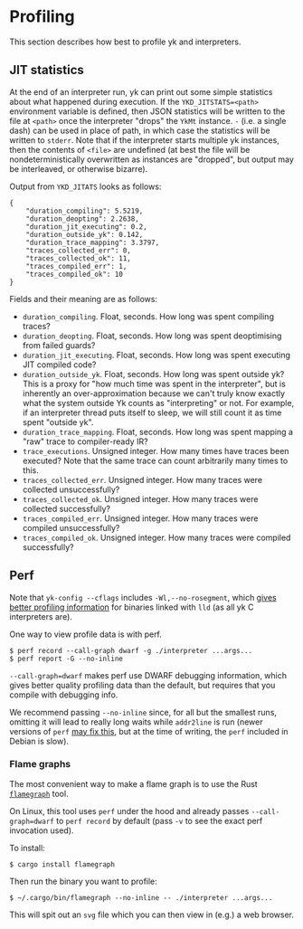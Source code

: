 # Profiling

This section describes how best to profile yk and interpreters.


## JIT statistics

At the end of an interpreter run, yk can print out some simple statistics about
what happened during execution. If the `YKD_JITSTATS=<path>` environment
variable is defined, then JSON statistics will be written to the file at
`<path>` once the interpreter "drops" the `YkMt` instance. `-` (i.e. a single
dash) can be used in place of path, in which case the statistics will be
written to `stderr`. Note that if the interpreter starts multiple yk instances,
then the contents of `<file>` are undefined (at best the file will be
nondeterministically overwritten as instances are "dropped", but output may
be interleaved, or otherwise bizarre).

Output from `YKD_JITATS` looks as follows:

```
{                                       
    "duration_compiling": 5.5219,                                               
    "duration_deopting": 2.2638,
    "duration_jit_executing": 0.2,
    "duration_outside_yk": 0.142,
    "duration_trace_mapping": 3.3797,                                           
    "traces_collected_err": 0,                                                  
    "traces_collected_ok": 11,                                                  
    "traces_compiled_err": 1,
    "traces_compiled_ok": 10                                                    
}
```

Fields and their meaning are as follows:

 * `duration_compiling`. Float, seconds. How long was spent compiling traces?
 * `duration_deopting`. Float, seconds. How long was spent deoptimising from
   failed guards?
 * `duration_jit_executing`. Float, seconds. How long was spent executing JIT
   compiled code?
 * `duration_outside_yk`. Float, seconds. How long was spent outside yk? This
   is a proxy for "how much time was spent in the interpreter", but is inherently
   an over-approximation because we can't truly know exactly what the system
   outside Yk counts as "interpreting" or not. For example, if an interpreter
   thread puts itself to sleep, we will still count it as time spent
   "outside yk".
 * `duration_trace_mapping`. Float, seconds. How long was spent mapping a "raw"
   trace to compiler-ready IR?
 * `trace_executions`. Unsigned integer. How many times have traces been
   executed? Note that the same trace can count arbitrarily many times to this.
 * `traces_collected_err`. Unsigned integer. How many traces were collected
   unsuccessfully?
 * `traces_collected_ok`. Unsigned integer. How many traces were collected
   successfully?
 * `traces_compiled_err`. Unsigned integer. How many traces were compiled
   unsuccessfully?
 * `traces_compiled_ok`. Unsigned integer. How many traces were compiled
   successfully?


## Perf

Note that `yk-config --cflags` includes `-Wl,--no-rosegment`, which [gives
better profiling
information](https://github.com/flamegraph-rs/flamegraph#cargo-flamegraph) for
binaries linked with `lld` (as all yk C interpreters are). 

One way to view profile data is with perf.

```
$ perf record --call-graph dwarf -g ./interpreter ...args...
$ perf report -G --no-inline
```

`--call-graph=dwarf` makes perf use DWARF debugging information, which gives
better quality profiling data than the default, but requires that you compile
with debugging info.

We recommend passing `--no-inline` since, for all but the smallest runs,
omitting it will lead to really long waits while `addr2line` is run (newer
versions of `perf` [may fix
this](https://eighty-twenty.org/2021/09/09/perf-addr2line-speed-improvement),
but at the time of writing, the `perf` included in Debian is slow).

### Flame graphs

The most convenient way to make a flame graph is to use the Rust
[`flamegraph`](https://github.com/flamegraph-rs/flamegraph) tool.

On Linux, this tool uses `perf` under the hood and already passes
`--call-graph=dwarf` to `perf record`  by default (pass `-v` to see the exact
perf invocation used).

To install:

```
$ cargo install flamegraph
```

Then run the binary you want to profile:

```
$ ~/.cargo/bin/flamegraph --no-inline -- ./interpreter ...args...
```

This will spit out an `svg` file which you can then view in (e.g.) a web browser.
